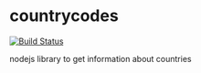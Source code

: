 # countrycodes

[![Build Status](https://travis-ci.org/thegameofcode/countries-info.svg)](https://travis-ci.org/thegameofcode/countries-info)

nodejs library to get information about countries
